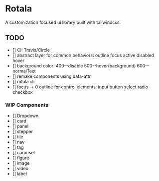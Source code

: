 # Rotala
A customization focused ui library built with tailwindcss.

## TODO
- [] CI: Travis/Circle
- [] abstract layer for common behaviors: outline focus active disabled hover
- [] background color: 400--disable 500--hover(background) 600--normalText
- [] remake components using data-attr
- [] rotala cli
- [] focus -> 0 outline for control elements: input button select radio checkbox

### WIP Components
- [] Dropdown
- [] card
- [] panel
- [] stepper
- [] tile
- [] nav
- [] tag
- [] carousel
- [] figure
- [] image
- [] video
- [] label